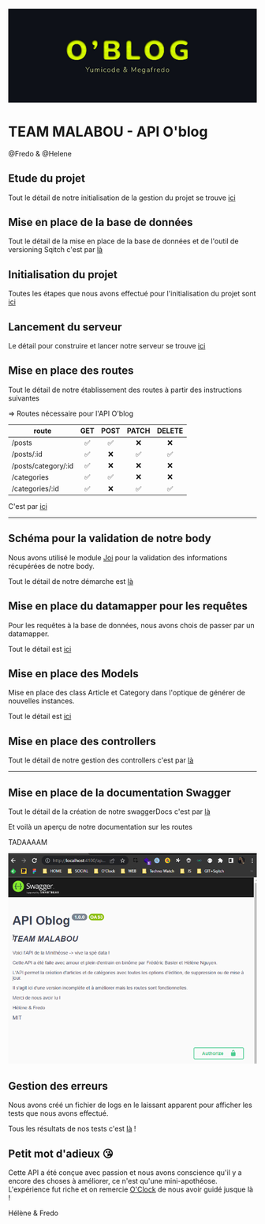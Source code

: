![title](./__docs__/img/Title.jpg)

# TEAM MALABOU - API O'blog

@Fredo & @Helene

## Etude du projet

Tout le détail de notre initialisation de la gestion du projet se trouve [ici](./__docs__/01_Mise_en_place_API.md)

## Mise en place de la base de données

Tout le détail de la mise en place de la base de données et de l'outil de versioning Sqitch c'est par [là](./__docs__/02_Base_de_donnees.md)

## Initialisation du projet

Toutes les étapes que nous avons effectué pour l'initialisation du projet sont [ici](./__docs__/03_Initialisation.md)

## Lancement du serveur

Le détail pour construire et lancer notre serveur se trouve [ici](./__docs__/04_Serveur.md)

## Mise en place des routes

Tout le détail de notre établissement des routes à partir des instructions suivantes

=> Routes nécessaire pour l'API O'blog

| route               |  GET  | POST  | PATCH | DELETE |
| ------------------- | :---: | :---: | :---: | :----: |
| /posts              |   ✅   |   ✅   |   ❌   |   ❌    |
| /posts/:id          |   ✅   |   ❌   |   ✅   |   ✅    |
| /posts/category/:id |   ✅   |   ❌   |   ❌   |   ❌    |
| /categories         |   ✅   |   ✅   |   ❌   |   ❌    |
| /categories/:id     |   ✅   |   ❌   |   ✅   |   ✅    |

C'est par [ici](./__docs__/05_Routes.md)

---

## Schéma pour la validation de notre body

Nous avons utilisé le module [Joi](https://joi.dev/api/?v=17.6.0) pour la validation des informations récupérées de notre body.

Tout le détail de notre démarche est [là](./__docs__/06_Schema.md)

## Mise en place du datamapper pour les requêtes

Pour les requêtes à la base de données, nous avons chois de passer par un datamapper.

Tout le détail est [ici](./__docs__/07_Datamapper.md)

## Mise en place des Models

Mise en place des class Article et Category dans l'optique de générer de nouvelles instances.

Tout le détail est [ici](./__docs__/08_Models.md)

## Mise en place des controllers

Tout le détail de notre gestion des controllers c'est par [là](./__docs__/09_Controllers.md)

---

## Mise en place de la documentation Swagger

Tout le détail de la création de notre swaggerDocs c'est par [là](./__docs__/10_swaggerDocs.md)

Et voilà un aperçu de notre documentation sur les routes

TADAAAAM

![swagger-jsdocs](./__docs__/img/api-oblog.gif)

## Gestion des erreurs

Nous avons créé un fichier de logs en le laissant apparent pour afficher les tests que nous avons effectué.

Tous les résultats de nos tests c'est [là](./__docs__/11_ErrorHandling.md) !

## Petit mot d'adieux &#x1F618;

Cette API a été conçue avec passion et nous avons conscience qu'il y a encore des choses à améliorer, ce n'est qu'une mini-apothéose.
L'expérience fut riche et on remercie [O'Clock](https://oclock.io/) de nous avoir guidé jusque là !

Hélène & Fredo

